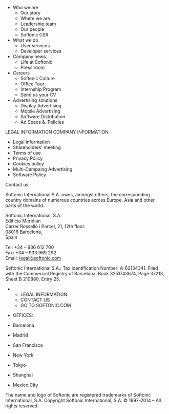 *   Who we are
    *   Our story
    *   Where we are
    *   Leadership team
    *   Our people
    *   Softonic CSR
*   What we do
    *   User services
    *   Developer services
*   Company news
    *   Life at Softonic
    *   Press room
*   Careers
    *   Softonic Culture
    *   Office Tour
    *   Internship Program
    *   Send us your CV
*   Advertising solutions
    *   Display Advertising
    *   Mobile Advertising
    *   Software Distribution
    *   Ad Specs &. Policies

LEGAL INFORMATION COMPANY INFORMATION

*   Legal information
*   Shareholders' meeting
*   Terms of use
*   Privacy Policy
*   Cookies policy
*   Multi-Campaing Advertising
*   Software Policy

Contact us

Softonic International S.A. owns, amongst others, the corresponding country domains of numerous countries across Europe, Asia and other parts of the world.

Softonic International, S.A.  
Edificio Meridian  
Carrer Rosselló i Porcel, 21, 12th floor.  
08016 Barcelona,  
Spain

Tel: +34 – 936 012 700  
Fax: +34 – 933 969 292  
Email: legal@softonic.com

Softonic International S.A.: Tax Identification Number: A-62134341. Filed with the Commercial Registry of Barcelona, Book 3251743674, Page 37213, Sheet B 210880, Entry 25.

*   *   LEGAL INFORMATION
    *   CONTACT US
    *   GO TO SOFTONIC.COM

*   OFFICES:
*   Barcelona
*   Madrid
*   San Francisco
*   New York
*   Tokyo
*   Shanghai
*   Mexico City

The name and logo of Softonic are registered trademarks of Softonic International, S.A. Copyright Softonic International, S.A. © 1997-2014 – All rights reserved.